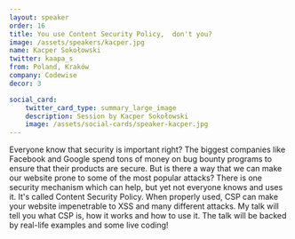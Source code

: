 ```yaml
---
layout: speaker
order: 16
title: You use Content Security Policy,  don't you?
image: /assets/speakers/kacper.jpg
name: Kacper Sokołowski
twitter: kaapa_s
from: Poland, Kraków
company: Codewise
decor: 3

social_card:
    twitter_card_type: summary_large_image
    description: Session by Kacper Sokołowski
    image: /assets/social-cards/speaker-kacper.jpg
---
```


Everyone know that security is important right? The biggest companies like Facebook and Google spend tons of money on bug bounty programs to ensure that their products are secure. But is there a way that we can make our website prone to some of the most popular attacks? There is one security mechanism which can help, but yet not everyone knows and uses it. It's called Content Security Policy. When properly used, CSP can make your website impenetrable to XSS and many different attacks.
My talk will tell you what CSP is, how it works and how to use it. The talk will be backed by real-life examples and some live coding!